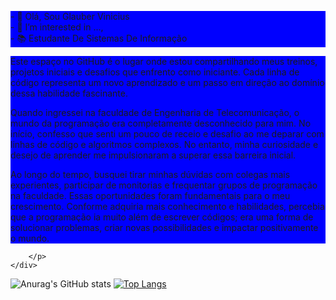 <!DOCTYPE html>
<html lang="pt-br">
<head>
    <meta charset="UTF-8">
    <meta name="viewport" content="width=device-width, initial-scale=1.0">
</head>
<body>
    <div>
        <p style="background-color: blue;">
            -  👋 Olá, Sou Glauber Vinicius <br>
            -  👀 I’m interested in ...,<br>
            -  📚 Estudante De Sistemas De Informação<br>
<div style="background-color: blue;">
  <p>Este espaço no GitHub é o lugar onde estou compartilhando meus treinos, projetos iniciais e desafios que enfrento como iniciante. Cada linha de código       
  representa um novo aprendizado e um passo em direção ao domínio dessa habilidade fascinante.</p>
  <p>Quando ingressei na faculdade de Engenharia de Telecomunicação, o mundo da programação era completamente desconhecido para mim. No início, confesso que senti um   pouco de receio e desafio ao me deparar com linhas de código e algoritmos complexos. No entanto, minha curiosidade e desejo de aprender me impulsionaram a superar    essa barreira inicial.</p>
  <p>Ao longo do tempo, busquei tirar minhas dúvidas com colegas mais experientes, participar de monitorias e frequentar grupos de programação na faculdade. Essas      oportunidades foram fundamentais para o meu crescimento. Conforme adquiria mais conhecimento e habilidades, percebia que a programação ia muito além de escrever      códigos; era uma forma de solucionar problemas, criar novas possibilidades e impactar positivamente o mundo.</p>
</div>

        </p>
    </div>
</body>
</html>

![Anurag's GitHub stats](https://github-readme-stats.vercel.app/api?username=GlauberViniciusCB&show_icons=true)
[![Top Langs](https://github-readme-stats.vercel.app/api/top-langs/?username=GlauberViniciusCB&layout=compact)](https://github.com/anuraghazra/github-readme-stats)


<!---
GlauberViniciusCB/GlauberViniciusCB is a ✨ special ✨ repository because its `README.md` (this file) appears on your GitHub profile.
You can click the Preview link to take a look at your changes.
--->
